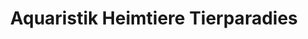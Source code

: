 ---
title: "Aquaristik Heimtiere Tierparadies"
url: /aichach/aquaristik-heimtiere-tierparadies/
shop: Tiere
---